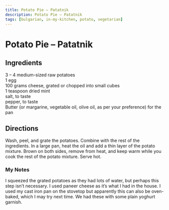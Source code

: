 ```yaml
---
title: Potato Pie – Patatnik
description: Potato Pie – Patatnik
tags: [bulgarian, in-my-kitchen, potato, vegetarian]
---
```


# Potato Pie – Patatnik

## Ingredients
3 – 4 medium-sized raw potatoes  
1 egg  
100 grams cheese, grated or chopped into small cubes  
1 teaspoon dried mint  
salt, to taste  
pepper, to taste  
Butter (or margarine, vegetable oil, olive oil, as per your preference) for the pan

## Directions
Wash, peel, and grate the potatoes. Combine with the rest of the ingredients. In a large pan, heat the oil and add a thin layer of the potato mixture. Brown on both sides, remove from heat, and keep warm while you cook the rest of the potato mixture. Serve hot.

### My Notes
I squeezed the grated potatoes as they had lots of water, but perhaps this step isn’t necessary. I used paneer cheese as it’s what I had in the house. I used my cast iron pan on the stovetop but apparently this can also be oven-baked, which I may try next time. We had these with some plain yoghurt garnish.